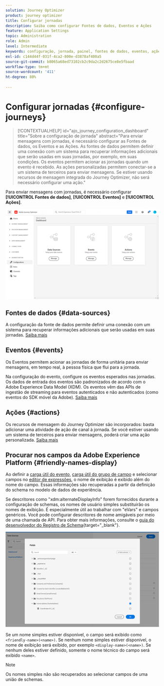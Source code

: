 ```yaml
---
solution: Journey Optimizer
product: journey optimizer
title: Configurar jornadas
description: Saiba como configurar Fontes de dados, Eventos e Ações
feature: Application Settings
topic: Administration
role: Admin
level: Intermediate
keywords: configuração, jornada, painel, fontes de dados, eventos, ações
exl-id: c144d44f-031f-4ca2-800e-d3878af400a5
source-git-commit: b8065a68ed73102cb2c9da2c2d2675ce8e5fbaad
workflow-type: tm+mt
source-wordcount: '411'
ht-degree: 80%

---
```


# Configurar jornadas {#configure-journeys}

>[!CONTEXTUALHELP]
>id="ajo_journey_configuration_dashboard"
>title="Sobre a configuração de jornada"
>abstract="Para enviar mensagens com jornadas, é necessário configurar as Fontes de dados, os Eventos e as Ações. As fontes de dados permitem definir uma conexão com um sistema para recuperar informações adicionais que serão usadas em suas jornadas, por exemplo, em suas condições. Os eventos permitem acionar as jornadas quando um evento é recebido. As ações personalizadas permitem conectar-se a um sistema de terceiros para enviar mensagens. Se estiver usando recursos de mensagem integrada do Journey Optimizer, não será necessário configurar uma ação."

Para enviar mensagens com jornadas, é necessário configurar **[!UICONTROL Fontes de dados]**, **[!UICONTROL Eventos]** e **[!UICONTROL Ações]**.

![](assets/admin-menu.png)

## Fontes de dados {#data-sources}

A configuração da fonte de dados permite definir uma conexão com um sistema para recuperar informações adicionais que serão usadas em suas jornadas. [Saiba mais](../../using/datasource/about-data-sources.md)

## Eventos {#events}

Os Eventos permitem acionar as jornadas de forma unitária para enviar mensagens, em tempo real, à pessoa física que flui para a jornada.

Na configuração do evento, configure os eventos esperados nas jornadas. Os dados de entrada dos eventos são padronizados de acordo com o Adobe Experience Data Model (XDM). Os eventos vêm das APIs de ingestão de streaming para eventos autenticados e não autenticados (como eventos do SDK móvel da Adobe). [Saiba mais](../../using/event/about-events.md)

## Ações {#actions}

Os recursos de mensagem do Journey Optimizer são incorporados: basta adicionar uma atividade de ação de canal à jornada. Se você estiver usando um sistema de terceiros para enviar mensagens, poderá criar uma ação personalizada. [Saiba mais](../../using/action/action.md)

## Procurar nos campos da Adobe Experience Platform {#friendly-names-display}

Ao definir a [carga útil do evento](../event/about-creating.md#define-the-payload-fields), [carga útil do grupo de campo](../datasource/configure-data-sources.md#define-field-groups) e selecionar campos no [editor de expressões](../building-journeys/expression/expressionadvanced.md), o nome de exibição é exibido além do nome do campo. Essas informações são recuperadas a partir da definição do schema no modelo de dados de experiência.

Se descritores como &quot;xdm:alternateDisplayInfo&quot; forem fornecidos durante a configuração de schemas, os nomes de usuário simples substituirão os nomes de exibição. É especialmente útil ao trabalhar com &quot;eVars&quot; e campos genéricos. Você pode configurar descritores de nome amigáveis por meio de uma chamada de API. Para obter mais informações, consulte o [guia do desenvolvedor do Registro de Schema](https://experienceleague.adobe.com/docs/experience-platform/xdm/api/getting-started.html?lang=pt-BR){target="_blank"}.

![](assets/xdm-from-descriptors.png)

Se um nome simples estiver disponível, o campo será exibido como `<friendly-name>(<name>)`. Se nenhum nome simples estiver disponível, o nome de exibição será exibido, por exemplo `<display-name>(<name>)`. Se nenhum deles estiver definido, somente o nome técnico do campo será exibido `<name>`.

>[!NOTE]
>
>Os nomes simples não são recuperados ao selecionar campos de uma união de schemas.
